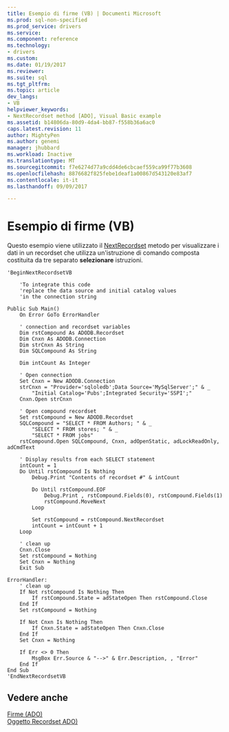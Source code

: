 ```yaml
---
title: Esempio di firme (VB) | Documenti Microsoft
ms.prod: sql-non-specified
ms.prod_service: drivers
ms.service: 
ms.component: reference
ms.technology:
- drivers
ms.custom: 
ms.date: 01/19/2017
ms.reviewer: 
ms.suite: sql
ms.tgt_pltfrm: 
ms.topic: article
dev_langs:
- VB
helpviewer_keywords:
- NextRecordset method [ADO], Visual Basic example
ms.assetid: b14806da-80d9-4da4-bb87-f558b36a6ac0
caps.latest.revision: 11
author: MightyPen
ms.author: genemi
manager: jhubbard
ms.workload: Inactive
ms.translationtype: MT
ms.sourcegitcommit: f7e6274d77a9cdd4de6cbcaef559ca99f77b3608
ms.openlocfilehash: 8876682f825febe1deaf1a00867d543120e83af7
ms.contentlocale: it-it
ms.lasthandoff: 09/09/2017

---
```

# <a name="nextrecordset-method-example-vb"></a>Esempio di firme (VB)
Questo esempio viene utilizzato il [NextRecordset](../../../ado/reference/ado-api/nextrecordset-method-ado.md) metodo per visualizzare i dati in un recordset che utilizza un'istruzione di comando composta costituita da tre separato **selezionare** istruzioni.  
  
```  
'BeginNextRecordsetVB  
  
    'To integrate this code  
    'replace the data source and initial catalog values  
    'in the connection string  
  
Public Sub Main()  
    On Error GoTo ErrorHandler  
  
    ' connection and recordset variables  
    Dim rstCompound As ADODB.Recordset  
    Dim Cnxn As ADODB.Connection  
    Dim strCnxn As String  
    Dim SQLCompound As String  
  
    Dim intCount As Integer  
  
    ' Open connection  
    Set Cnxn = New ADODB.Connection  
    strCnxn = "Provider='sqloledb';Data Source='MySqlServer';" & _  
        "Initial Catalog='Pubs';Integrated Security='SSPI';"  
    Cnxn.Open strCnxn  
  
    ' Open compound recordset  
    Set rstCompound = New ADODB.Recordset  
    SQLCompound = "SELECT * FROM Authors; " & _  
        "SELECT * FROM stores; " & _  
        "SELECT * FROM jobs"  
    rstCompound.Open SQLCompound, Cnxn, adOpenStatic, adLockReadOnly, adCmdText  
  
    ' Display results from each SELECT statement  
    intCount = 1  
    Do Until rstCompound Is Nothing  
        Debug.Print "Contents of recordset #" & intCount  
  
        Do Until rstCompound.EOF  
            Debug.Print , rstCompound.Fields(0), rstCompound.Fields(1)  
            rstCompound.MoveNext  
        Loop  
  
        Set rstCompound = rstCompound.NextRecordset  
        intCount = intCount + 1  
    Loop  
  
    ' clean up  
    Cnxn.Close  
    Set rstCompound = Nothing  
    Set Cnxn = Nothing  
    Exit Sub  
  
ErrorHandler:  
    ' clean up  
    If Not rstCompound Is Nothing Then  
        If rstCompound.State = adStateOpen Then rstCompound.Close  
    End If  
    Set rstCompound = Nothing  
  
    If Not Cnxn Is Nothing Then  
        If Cnxn.State = adStateOpen Then Cnxn.Close  
    End If  
    Set Cnxn = Nothing  
  
    If Err <> 0 Then  
        MsgBox Err.Source & "-->" & Err.Description, , "Error"  
    End If  
End Sub  
'EndNextRecordsetVB  
```  
  
## <a name="see-also"></a>Vedere anche  
 [Firme (ADO)](../../../ado/reference/ado-api/nextrecordset-method-ado.md)   
 [Oggetto Recordset ADO)](../../../ado/reference/ado-api/recordset-object-ado.md)

